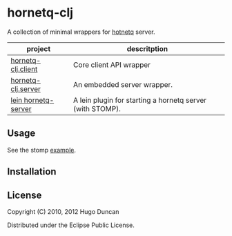 # hornetq-clj

A collection of minimal wrappers for [hotnetq](http://www.jboss.org/hornetq) server.

<table>
  <thead><tr><th>project</th><th>descritption</th></tr></thead>
  <tbody>
    <tr>
      <td><a href="http://github.com/hugoduncan/hornetq-clj/tree/master/client">hornetq-clj.client</a></td>
      <td>Core client API wrapper</td>
    </tr>
    <tr>
      <td><a href="http://github.com/hugoduncan/hornetq-clj/tree/master/server">hornetq-clj.server</a></td>
      <td>An embedded server wrapper.</td>
    </tr>
    <tr>
      <td><a href="http://github.com/hugoduncan/hornetq-clj/tree/master/lein-hornetq/">lein hornetq-server</a></td>
      <td>A lein plugin for starting a hornetq server (with STOMP).</td>
    </tr>
  </tbody>
</table>


## Usage

See the stomp
[example](http://github.com/hugoduncan/hornetq-clj/tree/master/stomp-example/).

## Installation

## License

Copyright (C) 2010, 2012 Hugo Duncan

Distributed under the Eclipse Public License.
